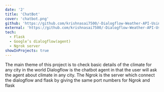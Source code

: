 ```yaml
---
date: '2'
title: 'ChatBot'
cover: 'chatbot.png'
github: 'https://github.com/krishnasai7500/-Dialogflow-Weather-API-Using-Flask-and-Ngrok-server'
external: 'https://github.com/krishnasai7500/-Dialogflow-Weather-API-Using-Flask-and-Ngrok-server'
tech:
  - Flask
  - Google’s dialogflow(agent)
  - Ngrok server
showInProjects: true
---
```


The main theme of this project is to check basic details of the climate for any city in the world Dialogflow is the chatbot agent in that the user will ask the agent about climate in any city. The Ngrok is the server which connect the dialogflow and flask by giving the same port numbers for Ngrok and flask
